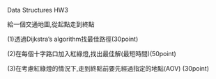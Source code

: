 Data Structures HW3



給一個交通地圖,從起點走到終點

(1)透過Dijkstra’s algorithm找最佳路徑(30point)

(2)在每個十字路口加入紅綠燈,找出最佳解(最短時間)(50point)

(3)在考慮紅綠燈的情況下,走到終點前要先經過指定的地點(AOV) (30point)



